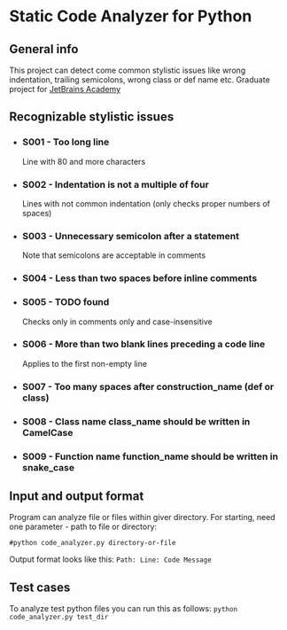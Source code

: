 # Static Code Analyzer for Python
## General info
This project can detect come common stylistic issues like wrong indentation, trailing semicolons, wrong class or def name etc. Graduate project for [JetBrains Academy](https://hyperskill.org)
## Recognizable stylistic issues
* ### S001 - Too long line
    Line with 80 and more characters
* ### S002 - Indentation is not a multiple of four
    Lines with not common indentation (only checks proper numbers of spaces)
* ### S003 - Unnecessary semicolon after a statement
    Note that semicolons are acceptable in comments
* ### S004 -  Less than two spaces before inline comments
* ### S005 - TODO found
    Checks only in comments only and case-insensitive
* ### S006 - More than two blank lines preceding a code line
    Applies to the first non-empty line
* ### S007 - Too many spaces after construction_name (def or class)
* ### S008 - Class name class_name should be written in CamelCase
* ### S009 - Function name function_name should be written in snake_case
## Input and output format
Program can analyze file or files within giver directory. For starting, need one parameter - path to file or directory:

`#python code_analyzer.py directory-or-file`

Output format looks like this:
`Path: Line: Code Message`

## Test cases
To analyze test python files you can run this as follows:
`python code_analyzer.py test_dir`
